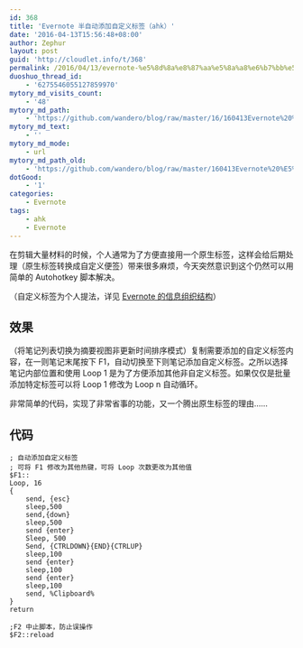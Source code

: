 ```yaml
---
id: 368
title: 'Evernote 半自动添加自定义标签（ahk）'
date: '2016-04-13T15:56:48+08:00'
author: Zephur
layout: post
guid: 'http://cloudlet.info/t/368'
permalink: /2016/04/13/evernote-%e5%8d%8a%e8%87%aa%e5%8a%a8%e6%b7%bb%e5%8a%a0%e8%87%aa%e5%ae%9a%e4%b9%89%e6%a0%87%e7%ad%be%ef%bc%88ahk%ef%bc%89/
duoshuo_thread_id:
    - '6275546055127859970'
mytory_md_visits_count:
    - '48'
mytory_md_path:
    - 'https://github.com/wandero/blog/raw/master/16/160413Evernote%20%E5%8D%8A%E8%87%AA%E5%8A%A8%E6%B7%BB%E5%8A%A0%E8%87%AA%E5%AE%9A%E4%B9%89%E6%A0%87%E7%AD%BE%EF%BC%88ahk%EF%BC%89.md'
mytory_md_text:
    - ''
mytory_md_mode:
    - url
mytory_md_path_old:
    - 'https://github.com/wandero/blog/raw/master/160413Evernote%20%E5%8D%8A%E8%87%AA%E5%8A%A8%E6%B7%BB%E5%8A%A0%E8%87%AA%E5%AE%9A%E4%B9%89%E6%A0%87%E7%AD%BE%EF%BC%88ahk%EF%BC%89.md'
dotGood:
    - '1'
categories:
    - Evernote
tags:
    - ahk
    - Evernote
---
```


在剪辑大量材料的时候，个人通常为了方便直接用一个原生标签，这样会给后期处理（原生标签转换成自定义便签）带来很多麻烦，今天突然意识到这个仍然可以用简单的 Autohotkey 脚本解决。

（自定义标签为个人提法，详见 [Evernote 的信息组织结构](http://cloudlet.info/t/279)）

<!-- more -->

## 效果

（将笔记列表切换为摘要视图非更新时间排序模式）复制需要添加的自定义标签内容，在一则笔记末尾按下 F1，自动切换至下则笔记添加自定义标签。之所以选择笔记内部位置和使用 Loop 1 是为了方便添加其他非自定义标签。如果仅仅是批量添加特定标签可以将 Loop 1 修改为 Loop n 自动循环。

非常简单的代码，实现了非常省事的功能，又一个腾出原生标签的理由……

## 代码

```
; 自动添加自定义标签
; 可将 F1 修改为其他热键，可将 Loop 次数更改为其他值
$F1::
Loop, 16
{
    send, {esc}
    sleep,500
    send,{down}
    sleep,500
    send {enter}
    Sleep, 500
    Send, {CTRLDOWN}{END}{CTRLUP}
    sleep,100
    send {enter}
    sleep,100
    send {enter}
    sleep,100
    send, %Clipboard%
}
return

;F2 中止脚本，防止误操作
$F2::reload 
```